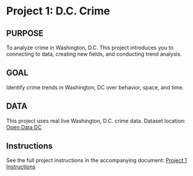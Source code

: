 # Project 1: D.C. Crime

## PURPOSE 
To analyze crime in Washington, D.C. This project introduces you to connecting to data, creating new fields, and conducting trend analysis.

## GOAL
Identify crime trends in Washington, DC over behavior, space, and time.

## DATA
This project uses real live Washington, D.C. crime data.
Dataset location: [Open Data DC](https://opendata.dc.gov/)

## Instructions
See the full project instructions in the accompanying document: [Project 1 Instructions](instructions/Project1_Instructions.pdf)
